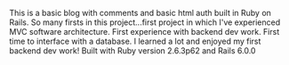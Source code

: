 This is a basic blog with comments and basic html auth built in Ruby on Rails.
So many firsts in this project...first project in which I've experienced MVC software architecture.
First experience with backend dev work. First time to interface with a database.
I learned a lot and enjoyed my first backend dev work!
Built with Ruby version 2.6.3p62 and Rails 6.0.0

